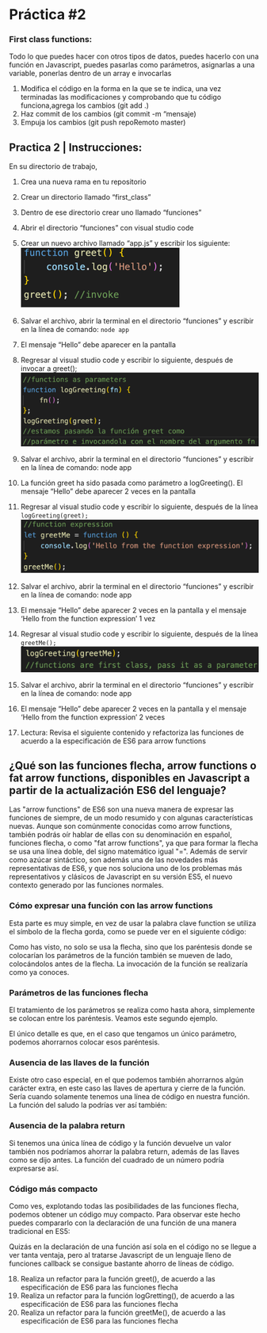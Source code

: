 # Práctica #2

### First class functions:
Todo lo que puedes hacer con otros tipos de datos, puedes hacerlo con una función en
Javascript, puedes pasarlas como parámetros, asignarlas a una variable, ponerlas dentro de
un array e invocarlas

1. Modifica el código en la forma en la que se te indica, una vez terminadas las modificaciones y comprobando que tu código funciona,agrega los cambios (git add .)
2. Haz commit de los cambios (git commit -m “mensaje)
3. Empuja los cambios (git push repoRemoto master)
## Practica 2 | Instrucciones:
En su directorio de trabajo,
1. Crea una nueva rama en tu repositorio
2. Crear un directorio llamado “first_class”
3. Dentro de ese directorio crear uno llamado “funciones”
4. Abrir el directorio “funciones” con visual studio code
5. Crear un nuevo archivo llamado “app.js” y escribir los siguiente:
![5](/img/Captura%20de%20pantalla%202023-02-10%20074931.png)
6. Salvar el archivo, abrir la terminal en el directorio “funciones” y escribir en la línea de
comando: `node app`
7. El mensaje “Hello” debe aparecer en la pantalla
8. Regresar al visual studio code y escribir lo siguiente, después de invocar a greet();
![8](/img/Captura%20de%20pantalla%202023-02-10%20075137.png)
9. Salvar el archivo, abrir la terminal en el directorio “funciones” y escribir en la línea de
comando: node app
10. La función greet ha sido pasada como parámetro a logGreeting(). El mensaje “Hello”
debe aparecer 2 veces en la pantalla

11. Regresar al visual studio code y escribir lo siguiente, después de la línea
`logGreeting(greet);`
![11](/img/Captura%20de%20pantalla%202023-02-10%20075223.png)
12. Salvar el archivo, abrir la terminal en el directorio “funciones” y escribir en la línea de
comando: node app
13. El mensaje “Hello” debe aparecer 2 veces en la pantalla y el mensaje ‘Hello from the
function expression’ 1 vez
14. Regresar al visual studio code y escribir lo siguiente, después de la línea
`greetMe();`
![14](/img/Captura%20de%20pantalla%202023-02-10%20075234.png)
15. Salvar el archivo, abrir la terminal en el directorio “funciones” y escribir en la línea de
comando: node app
16. El mensaje “Hello” debe aparecer 2 veces en la pantalla y el mensaje ‘Hello from the
function expression’ 2 veces
17. Lectura: Revisa el siguiente contenido y refactoriza las funciones de acuerdo a la
especificación de ES6 para arrow functions

## ¿Qué son las funciones flecha, arrow functions o fat arrow functions, disponibles en Javascript a partir de la actualización ES6 del lenguaje?
Las "arrow functions" de ES6 son una nueva manera de expresar las funciones de siempre,
de un modo resumido y con algunas características nuevas. Aunque son comúnmente
conocidas como arrow functions, también podrás oír hablar de ellas con su denominación
en español, funciones flecha, o como "fat arrow functions", ya que para formar la flecha se
usa una línea doble, del signo matemático igual "=". Además de servir como azúcar
sintáctico, son además una de las novedades más representativas de ES6, y que nos
soluciona uno de los problemas más representativos y clásicos de Javascript en su versión
ES5, el nuevo contexto generado por las funciones normales.

### Cómo expresar una función con las arrow functions
Esta parte es muy simple, en vez de usar la palabra clave function se utiliza el símbolo de la
flecha gorda, como se puede ver en el siguiente código:

Como has visto, no solo se usa la flecha, sino que los paréntesis donde se colocarían los
parámetros de la función también se mueven de lado, colocándolos antes de la flecha. La
invocación de la función se realizaría como ya conoces.

### Parámetros de las funciones flecha
El tratamiento de los parámetros se realiza como hasta ahora, simplemente se colocan
entre los paréntesis. Veamos este segundo ejemplo.

El único detalle es que, en el caso que tengamos un único parámetro, podemos ahorrarnos
colocar esos paréntesis.

### Ausencia de las llaves de la función
Existe otro caso especial, en el que podemos también ahorrarnos algún carácter extra, en
este caso las llaves de apertura y cierre de la función. Sería cuando solamente tenemos una
línea de código en nuestra función. La función del saludo la podrías ver así también:

### Ausencia de la palabra return
Si tenemos una única línea de código y la función devuelve un valor también nos podríamos
ahorrar la palabra return, además de las llaves como se dijo antes. La función del cuadrado
de un número podría expresarse así.

### Código más compacto
Como ves, explotando todas las posibilidades de las funciones flecha, podemos obtener un
código muy compacto. Para observar este hecho puedes compararlo con la declaración de
una función de una manera tradicional en ES5:

Quizás en la declaración de una función así sola en el código no se llegue a ver tanta
ventaja, pero al tratarse Javascript de un lenguaje lleno de funciones callback se consigue
bastante ahorro de líneas de código.

18. Realiza un refactor para la función greet(), de acuerdo a las especificación de ES6
para las funciones flecha
19. Realiza un refactor para la función logGretting(), de acuerdo a las especificación de
ES6 para las funciones flecha
20. Realiza un refactor para la función greetMe(), de acuerdo a las especificación de
ES6 para las funciones flecha